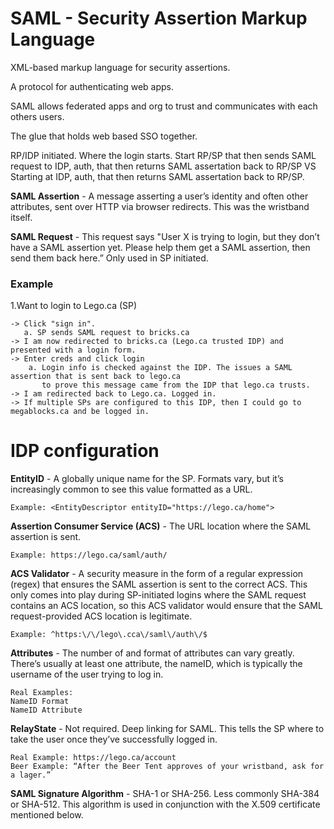 # SAML - Security Assertion Markup Language

 XML-based markup language for security assertions.

A protocol for authenticating web apps. 

SAML allows federated apps and org to trust and communicates with each others users.

The glue that holds web based SSO together.

RP/IDP initiated. Where the login starts. Start RP/SP that then sends SAML request to IDP, auth, that then returns SAML assertation back to RP/SP VS Starting at IDP, auth, that then returns SAML assertation back to RP/SP.

**SAML Assertion** - A message asserting a user’s identity and often other attributes, 
  sent over HTTP via browser redirects. This was the wristband itself.
  
**SAML Request** - This request says "User X is trying to login, but they don’t have a SAML assertion yet. Please help them get a SAML assertion, then send them back here.” Only used in SP initiated.

### Example

1.Want to login to Lego.ca (SP)
     
    -> Click "sign in".
       a. SP sends SAML request to bricks.ca
    -> I am now redirected to bricks.ca (Lego.ca trusted IDP) and presented with a login form.
    -> Enter creds and click login 
        a. Login info is checked against the IDP. The issues a SAML assertion that is sent back to lego.ca 
           to prove this message came from the IDP that lego.ca trusts.
    -> I am redirected back to Lego.ca. Logged in.
    -> If multiple SPs are configured to this IDP, then I could go to megablocks.ca and be logged in.
    

# IDP configuration

 **EntityID** - A globally unique name for the SP. Formats vary, but it’s increasingly common to see this value formatted as a URL.

    Example: <EntityDescriptor entityID="https://lego.ca/home">

**Assertion Consumer Service (ACS)** - The URL location where the SAML assertion is sent.

    Example: https://lego.ca/saml/auth/

**ACS Validator** - A security measure in the form of a regular expression (regex) that ensures the SAML assertion is sent to the correct ACS. This only comes into play during SP-initiated logins where the SAML request contains an ACS location, so this ACS validator would ensure that the SAML request-provided ACS location is legitimate.

    Example: ^https:\/\/lego\.cca\/saml\/auth\/$

**Attributes** - The number of and format of attributes can vary greatly. There’s usually at least one attribute, the nameID, which is typically the username of the user trying to log in.

    Real Examples:
    NameID Format
    NameID Attribute

**RelayState** - Not required. Deep linking for SAML. This tells the SP where to take the user once they’ve successfully logged in.

    Real Example: https://lego.ca/account
    Beer Example: “After the Beer Tent approves of your wristband, ask for a lager.”

**SAML Signature Algorithm** - SHA-1 or SHA-256. Less commonly SHA-384 or SHA-512. This algorithm is used in conjunction with the X.509 certificate mentioned below.
